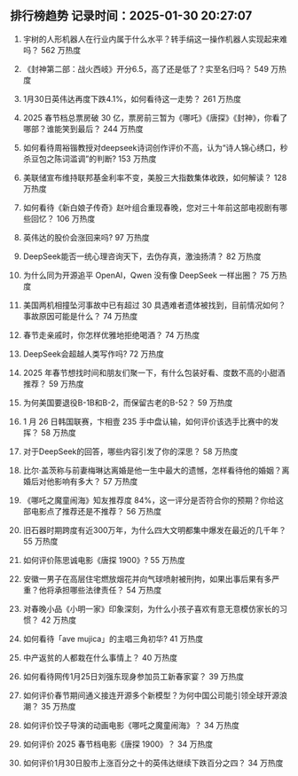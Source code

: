 
## 排行榜趋势 记录时间：2025-01-30 20:27:07
  
  1. 宇树的人形机器人在行业内属于什么水平？转手绢这一操作机器人实现起来难吗？ 562 万热度
    
  2. 《封神第二部：战火西岐》开分6.5，高了还是低了？实至名归吗？ 549 万热度
    
  3. 1月30日英伟达再度下跌4.1%，如何看待这一走势？ 261 万热度
    
  4. 2025 春节档总票房破 30 亿，票房前三暂为《哪吒》《唐探》《封神》，你看了哪部？谁能笑到最后？ 244 万热度
    
  5. 如何看待周裕锴教授对deepseek诗词创作评价不高，认为“诗人锦心绣口，秒杀豆包之陈词滥调”的判断? 153 万热度
    
  6. 美联储宣布维持联邦基金利率不变，美股三大指数集体收跌，如何解读？ 128 万热度
    
  7. 如何看待《新白娘子传奇》赵叶组合重现春晚，您对三十年前这部电视剧有哪些回忆？ 106 万热度
    
  8. 英伟达的股价会涨回来吗? 97 万热度
    
  9. DeepSeek能否一统心理咨询天下，去伪存真，激浊扬清？ 82 万热度
    
  10. 为什么同为开源追平 OpenAI，Qwen 没有像 DeepSeek 一样出圈？ 75 万热度
    
  11. 美国两机相撞坠河事故中已有超过 30 具遇难者遗体被找到，目前情况如何？事故原因可能是什么？ 74 万热度
    
  12. 春节走亲戚时，你怎样优雅地拒绝喝酒？ 74 万热度
    
  13. DeepSeek会超越人类写作吗? 72 万热度
    
  14. 2025 年春节想找时间和朋友们聚一下，有什么包装好看、度数不高的小甜酒推荐？ 59 万热度
    
  15. 为何美国要退役B-1B和B-2，而保留古老的B-52？ 59 万热度
    
  16. 1 月 26 日韩国联赛，卞相壹 235 手中盘认输，如何评价该选手比赛中的发挥？ 58 万热度
    
  17. 对于DeepSeek的回答，哪些内容引发了你的深思？ 58 万热度
    
  18. 比尔·盖茨称与前妻梅琳达离婚是他一生中最大的遗憾，怎样看待他的婚姻？离婚后对他影响有多大？ 57 万热度
    
  19. 《哪吒之魔童闹海》知友推荐度 84%，这一评分是否符合你的预期？你给这部电影点了推荐还是不推荐？ 56 万热度
    
  20. 旧石器时期跨度有近300万年，为什么四大文明都集中爆发在最近的几千年？ 55 万热度
    
  21. 如何评价陈思诚电影《唐探 1900》? 55 万热度
    
  22. 安徽一男子在高层住宅燃放烟花并向气球喷射被刑拘，如果出事后果有多严重？他将承担哪些法律责任？ 54 万热度
    
  23. 对春晚小品《小明一家》印象深刻，为什么小孩子喜欢有意无意模仿家长的习惯？ 42 万热度
    
  24. 如何看待「ave mujica」的主唱三角初华? 41 万热度
    
  25. 中产返贫的人都栽在什么事情上？ 40 万热度
    
  26. 如何看待网传1月25日刘强东现身参加员工新春家宴？ 39 万热度
    
  27. 如何评价春节期间通义接连开源多个新模型？为何中国公司能引领全球开源浪潮？ 35 万热度
    
  28. 如何评价饺子导演的动画电影《哪吒之魔童闹海》？ 34 万热度
    
  29. 如何评价 2025 春节档电影《唐探 1900》？ 34 万热度
    
  30. 如何评价1月30日股市上涨百分之十的英伟达继续下跌百分之四？ 34 万热度
    